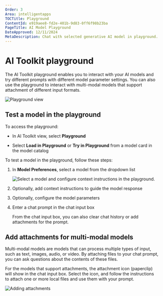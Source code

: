 ```yaml
---
Order: 3
Area: intelligentapps
TOCTitle: Playground
ContentId: e919aee8-fd2e-401b-9d83-0ff6f98b23ba
PageTitle: AI Model Playground
DateApproved: 12/11/2024
MetaDescription: Chat with selected generative AI model in playground. Change system prompt and parameters. Add attachment for Multi-Modal models. Keep chat history.
---
```


# AI Toolkit playground

The AI Toolkit playground enables you to interact with your AI models and try different prompts with different model parameter settings. You can also use the playground to interact with multi-modal models that support attachment of different input formats.

![Playground view](./images/playground/playground.png)

## Test a model in the playground

To access the playground:

- In AI Toolkit view, select **Playground**

- Select **Load in Playground** or **Try in Playground** from a model card in the model catalog

To test a model in the playground, follow these steps:

1. In **Model Preferences**, select a model from the dropdown list

    ![Select a model and configure context instructions in the playground.](./images/playground/parameters.png)

1. Optionally, add context instructions to guide the model response

1. Optionally, configure the model parameters

1. Enter a chat prompt in the chat input box

    From the chat input box, you can also clear chat history or add attachments for the prompt.

## Add attachments for multi-modal models

Multi-modal models are models that can process multiple types of input, such as text, images, audio, or video. By attaching files to your chat prompt, you can ask questions about the contents of these files.

For the models that support attachments, the attachment icon (paperclip) will show in the chat input box. Select the icon, and follow the instructions to attach one or more local files and use them with your prompt.

![Adding attachments](./images/playground/attachment.png)
